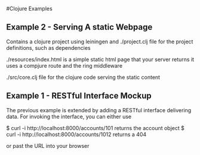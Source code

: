 #Clojure Examples

## Example 2 - Serving A static Webpage

Contains a clojure project using leiningen and
./project.clj file for the project definitions, such as dependencies


./resources/index.html is a simple static html page that your server returns
it uses a compjure route and the ring middleware

./src/core.clj file for the clojure code serving the static content



## Example 1 - RESTful Interface Mockup

The previous example is extended by adding a RESTful interface delivering data.
For invoking the interface, you can either use

$ curl -i http://localhost:8000/accounts/101  returns the account object
$ curl -i http://localhost:8000/accounts/1012 returns a 404

or past the URL into your browser

